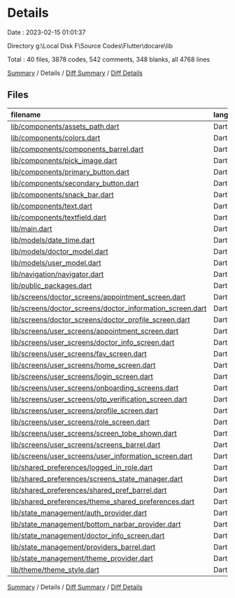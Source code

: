 # Details

Date : 2023-02-15 01:01:37

Directory g:\\Local Disk F\\Source Codes\\Flutter\\docare\\lib

Total : 40 files,  3878 codes, 542 comments, 348 blanks, all 4768 lines

[Summary](results.md) / Details / [Diff Summary](diff.md) / [Diff Details](diff-details.md)

## Files
| filename | language | code | comment | blank | total |
| :--- | :--- | ---: | ---: | ---: | ---: |
| [lib/components/assets_path.dart](/lib/components/assets_path.dart) | Dart | 14 | 3 | 6 | 23 |
| [lib/components/colors.dart](/lib/components/colors.dart) | Dart | 37 | 0 | 16 | 53 |
| [lib/components/components_barrel.dart](/lib/components/components_barrel.dart) | Dart | 8 | 1 | 2 | 11 |
| [lib/components/pick_image.dart](/lib/components/pick_image.dart) | Dart | 17 | 0 | 5 | 22 |
| [lib/components/primary_button.dart](/lib/components/primary_button.dart) | Dart | 44 | 0 | 2 | 46 |
| [lib/components/secondary_button.dart](/lib/components/secondary_button.dart) | Dart | 14 | 1 | 2 | 17 |
| [lib/components/snack_bar.dart](/lib/components/snack_bar.dart) | Dart | 8 | 0 | 3 | 11 |
| [lib/components/text.dart](/lib/components/text.dart) | Dart | 21 | 0 | 3 | 24 |
| [lib/components/textfield.dart](/lib/components/textfield.dart) | Dart | 45 | 5 | 4 | 54 |
| [lib/main.dart](/lib/main.dart) | Dart | 162 | 5 | 13 | 180 |
| [lib/models/date_time.dart](/lib/models/date_time.dart) | Dart | 0 | 15 | 4 | 19 |
| [lib/models/doctor_model.dart](/lib/models/doctor_model.dart) | Dart | 55 | 2 | 5 | 62 |
| [lib/models/user_model.dart](/lib/models/user_model.dart) | Dart | 32 | 2 | 4 | 38 |
| [lib/navigation/navigator.dart](/lib/navigation/navigator.dart) | Dart | 7 | 0 | 2 | 9 |
| [lib/public_packages.dart](/lib/public_packages.dart) | Dart | 6 | 1 | 2 | 9 |
| [lib/screens/doctor_screens/appointment_screen.dart](/lib/screens/doctor_screens/appointment_screen.dart) | Dart | 68 | 0 | 7 | 75 |
| [lib/screens/doctor_screens/doctor_information_screen.dart](/lib/screens/doctor_screens/doctor_information_screen.dart) | Dart | 439 | 41 | 25 | 505 |
| [lib/screens/doctor_screens/doctor_profile_screen.dart](/lib/screens/doctor_screens/doctor_profile_screen.dart) | Dart | 207 | 24 | 8 | 239 |
| [lib/screens/user_screens/appointment_screen.dart](/lib/screens/user_screens/appointment_screen.dart) | Dart | 190 | 5 | 5 | 200 |
| [lib/screens/user_screens/doctor_info_screen.dart](/lib/screens/user_screens/doctor_info_screen.dart) | Dart | 459 | 75 | 45 | 579 |
| [lib/screens/user_screens/fav_screen.dart](/lib/screens/user_screens/fav_screen.dart) | Dart | 81 | 2 | 4 | 87 |
| [lib/screens/user_screens/home_screen.dart](/lib/screens/user_screens/home_screen.dart) | Dart | 381 | 119 | 25 | 525 |
| [lib/screens/user_screens/login_screen.dart](/lib/screens/user_screens/login_screen.dart) | Dart | 317 | 19 | 17 | 353 |
| [lib/screens/user_screens/onboarding_screens.dart](/lib/screens/user_screens/onboarding_screens.dart) | Dart | 148 | 8 | 11 | 167 |
| [lib/screens/user_screens/otp_verification_screen.dart](/lib/screens/user_screens/otp_verification_screen.dart) | Dart | 229 | 24 | 16 | 269 |
| [lib/screens/user_screens/profile_screen.dart](/lib/screens/user_screens/profile_screen.dart) | Dart | 199 | 24 | 9 | 232 |
| [lib/screens/user_screens/role_screen.dart](/lib/screens/user_screens/role_screen.dart) | Dart | 132 | 1 | 11 | 144 |
| [lib/screens/user_screens/screen_tobe_shown.dart](/lib/screens/user_screens/screen_tobe_shown.dart) | Dart | 19 | 9 | 5 | 33 |
| [lib/screens/user_screens/screens_barrel.dart](/lib/screens/user_screens/screens_barrel.dart) | Dart | 6 | 0 | 0 | 6 |
| [lib/screens/user_screens/user_information_screen.dart](/lib/screens/user_screens/user_information_screen.dart) | Dart | 168 | 33 | 12 | 213 |
| [lib/shared_preferences/logged_in_role.dart](/lib/shared_preferences/logged_in_role.dart) | Dart | 14 | 5 | 7 | 26 |
| [lib/shared_preferences/screens_state_manager.dart](/lib/shared_preferences/screens_state_manager.dart) | Dart | 13 | 4 | 6 | 23 |
| [lib/shared_preferences/shared_pref_barrel.dart](/lib/shared_preferences/shared_pref_barrel.dart) | Dart | 3 | 0 | 1 | 4 |
| [lib/shared_preferences/theme_shared_preferences.dart](/lib/shared_preferences/theme_shared_preferences.dart) | Dart | 12 | 0 | 4 | 16 |
| [lib/state_management/auth_provider.dart](/lib/state_management/auth_provider.dart) | Dart | 228 | 39 | 27 | 294 |
| [lib/state_management/bottom_narbar_provider.dart](/lib/state_management/bottom_narbar_provider.dart) | Dart | 19 | 0 | 8 | 27 |
| [lib/state_management/doctor_info_screen.dart](/lib/state_management/doctor_info_screen.dart) | Dart | 17 | 12 | 13 | 42 |
| [lib/state_management/providers_barrel.dart](/lib/state_management/providers_barrel.dart) | Dart | 4 | 0 | 1 | 5 |
| [lib/state_management/theme_provider.dart](/lib/state_management/theme_provider.dart) | Dart | 18 | 0 | 4 | 22 |
| [lib/theme/theme_style.dart](/lib/theme/theme_style.dart) | Dart | 37 | 63 | 4 | 104 |

[Summary](results.md) / Details / [Diff Summary](diff.md) / [Diff Details](diff-details.md)